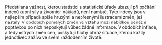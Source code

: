 <emphasis level="moderate">Předstíraná vážnost, kterou statistici a statistické úřady ukazují<break time="0.3s"/> při počítání indexů kupní síly a životních nákladů,<break time="0.3s"/> není namístě.</emphasis><break time="0.5s"/> Tyto indexy jsou v nejlepším případě spíše hrubými a nepřesnými ilustracemi změn,<break time="0.3s"/> jež nastaly.<break time="0.5s"/> <prosody rate="95%">V obdobích pomalých změn ve vztahu mezi nabídkou peněz a poptávkou po nich<break time="0.3s"/> neposkytují vůbec žádné informace.</prosody><break time="0.5s"/> <emphasis level="strong">V obdobích inflace, a tedy ostrých změn cen,<break time="0.3s"/> poskytují hrubý obraz situace,<break time="0.3s"/> kterou každý jednotlivec zažívá ve svém každodenním životě.</emphasis> 